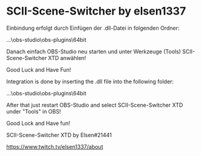 # SCII-Scene-Switcher by elsen1337

Einbindung erfolgt durch Einfügen der .dll-Datei in folgenden Ordner:

...\obs-studio\obs-plugins\64bit

Danach einfach OBS-Studio neu starten und unter Werkzeuge (Tools) SCII-Scene-Switcher XTD anwählen! 

Good Luck and Have Fun!

Integration is done by inserting the .dll file into the following folder:

...\obs-studio\obs-plugins\64bit

After that just restart OBS-Studio and select SCII-Scene-Switcher XTD under "Tools" in OBS! 

Good Lock and Have fun!

SCII-Scene-Switcher XTD by <Zelos>Elsen#21441

https://www.twitch.tv/elsen1337/about
